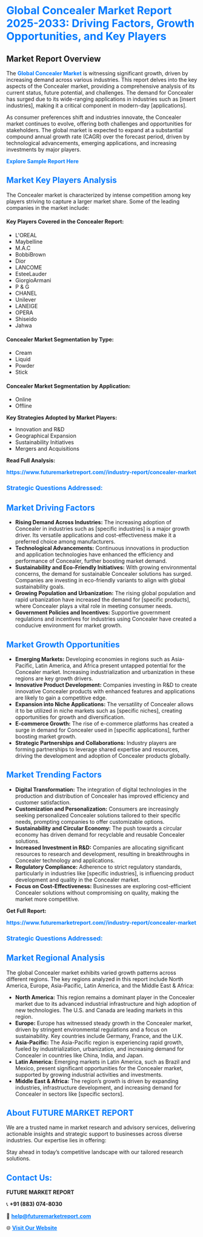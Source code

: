 <h1 style="color: #007BFF;">Global Concealer Market Report 2025-2033: Driving Factors, Growth Opportunities, and Key Players</h1>

<section id="overview">
<h2>Market Report Overview</h2>
<p>The <a href="https://www.futuremarketreport.com//industry-report/concealer-market" style="color: #007BFF; text-decoration: none;"><strong>Global Concealer Market</strong></a> is witnessing significant growth, driven by increasing demand across various industries. This report delves into the key aspects of the Concealer market, providing a comprehensive analysis of its current status, future potential, and challenges. The demand for Concealer has surged due to its wide-ranging applications in industries such as [insert industries], making it a critical component in modern-day [applications].</p>
<p>As consumer preferences shift and industries innovate, the Concealer market continues to evolve, offering both challenges and opportunities for stakeholders. The global market is expected to expand at a substantial compound annual growth rate (CAGR) over the forecast period, driven by technological advancements, emerging applications, and increasing investments by major players.</p>
</section>

<section id="overview">
<p><a href="https://www.futuremarketreport.com//request-sample/reportId=92367" style="color: #007BFF; text-decoration: none;"><strong>Explore Sample Report Here</strong></a></p>
</section>

<section id="key-players">
<h2 style="color: #007BFF;">Market Key Players Analysis</h2>
<p>The Concealer market is characterized by intense competition among key players striving to capture a larger market share. Some of the leading companies in the market include:</p>
<h4>Key Players Covered in the Concealer Report:</h4>
<ul><li>L&#039;OREAL</li><li>Maybelline</li><li>M.A.C</li><li>BobbiBrown</li><li>Dior</li><li>LANCOME</li><li>EsteeLauder</li><li>GiorgioArmani</li><li>P &amp; G</li><li>CHANEL</li><li>Unilever</li><li>LANEIGE</li><li>OPERA</li><li>Shiseido</li><li>Jahwa</li></ul>
<h4>Concealer Market Segmentation by Type:</h4>
<ul><li>Cream</li><li>Liquid</li><li>Powder</li><li>Stick</li></ul>

<h4>Concealer Market Segmentation by Application:</h4>
<ul><li>Online</li><li>Offline</li></ul>
<p><strong>Key Strategies Adopted by Market Players:</strong></p>
<ul>
<li>Innovation and R&D</li>
<li>Geographical Expansion</li>
<li>Sustainability Initiatives</li>
<li>Mergers and Acquisitions</li>
</ul>
</section>

<section>
<p><strong>Read Full Analysis: </strong></p><a href="https://www.futuremarketreport.com//industry-report/concealer-market" style="color: #007BFF; text-decoration: none;"><strong>https://www.futuremarketreport.com//industry-report/concealer-market</strong></a>
<h3 style="color: #007BFF;">Strategic Questions Addressed:</h3>
</section>

<section id="driving-factors">
<h2 style="color: #007BFF;">Market Driving Factors</h2>
<ul>
<li><strong>Rising Demand Across Industries:</strong> The increasing adoption of Concealer in industries such as [specific industries] is a major growth driver. Its versatile applications and cost-effectiveness make it a preferred choice among manufacturers.</li>
<li><strong>Technological Advancements:</strong> Continuous innovations in production and application technologies have enhanced the efficiency and performance of Concealer, further boosting market demand.</li>
<li><strong>Sustainability and Eco-Friendly Initiatives:</strong> With growing environmental concerns, the demand for sustainable Concealer solutions has surged. Companies are investing in eco-friendly variants to align with global sustainability goals.</li>
<li><strong>Growing Population and Urbanization:</strong> The rising global population and rapid urbanization have increased the demand for [specific products], where Concealer plays a vital role in meeting consumer needs.</li>
<li><strong>Government Policies and Incentives:</strong> Supportive government regulations and incentives for industries using Concealer have created a conducive environment for market growth.</li>
</ul>
</section>

<section id="growth-opportunities">
<h2 style="color: #007BFF;">Market Growth Opportunities</h2>
<ul>
<li><strong>Emerging Markets:</strong> Developing economies in regions such as Asia-Pacific, Latin America, and Africa present untapped potential for the Concealer market. Increasing industrialization and urbanization in these regions are key growth drivers.</li>
<li><strong>Innovative Product Development:</strong> Companies investing in R&D to create innovative Concealer products with enhanced features and applications are likely to gain a competitive edge.</li>
<li><strong>Expansion into Niche Applications:</strong> The versatility of Concealer allows it to be utilized in niche markets such as [specific niches], creating opportunities for growth and diversification.</li>
<li><strong>E-commerce Growth:</strong> The rise of e-commerce platforms has created a surge in demand for Concealer used in [specific applications], further boosting market growth.</li>
<li><strong>Strategic Partnerships and Collaborations:</strong> Industry players are forming partnerships to leverage shared expertise and resources, driving the development and adoption of Concealer products globally.</li>
</ul>
</section>

<section id="trending-factors">
<h2 style="color: #007BFF;">Market Trending Factors</h2>
<ul>
<li><strong>Digital Transformation:</strong> The integration of digital technologies in the production and distribution of Concealer has improved efficiency and customer satisfaction.</li>
<li><strong>Customization and Personalization:</strong> Consumers are increasingly seeking personalized Concealer solutions tailored to their specific needs, prompting companies to offer customizable options.</li>
<li><strong>Sustainability and Circular Economy:</strong> The push towards a circular economy has driven demand for recyclable and reusable Concealer solutions.</li>
<li><strong>Increased Investment in R&D:</strong> Companies are allocating significant resources to research and development, resulting in breakthroughs in Concealer technology and applications.</li>
<li><strong>Regulatory Compliance:</strong> Adherence to strict regulatory standards, particularly in industries like [specific industries], is influencing product development and quality in the Concealer market.</li>
<li><strong>Focus on Cost-Effectiveness:</strong> Businesses are exploring cost-efficient Concealer solutions without compromising on quality, making the market more competitive.</li>
</ul>
</section>

<section>
<p><strong>Get Full Report: </strong></p><a href="https://www.futuremarketreport.com//industry-report/concealer-market" style="color: #007BFF; text-decoration: none;"><strong>https://www.futuremarketreport.com//industry-report/concealer-market</strong></a>
<h3 style="color: #007BFF;">Strategic Questions Addressed:</h3>
</section>


<section id="regional-analysis">
<h2 style="color: #007BFF;">Market Regional Analysis</h2>
<p>The global Concealer market exhibits varied growth patterns across different regions. The key regions analyzed in this report include North America, Europe, Asia-Pacific, Latin America, and the Middle East & Africa:</p>
<ul>
<li><strong>North America:</strong> This region remains a dominant player in the Concealer market due to its advanced industrial infrastructure and high adoption of new technologies. The U.S. and Canada are leading markets in this region.</li>
<li><strong>Europe:</strong> Europe has witnessed steady growth in the Concealer market, driven by stringent environmental regulations and a focus on sustainability. Key countries include Germany, France, and the U.K.</li>
<li><strong>Asia-Pacific:</strong> The Asia-Pacific region is experiencing rapid growth, fueled by industrialization, urbanization, and increasing demand for Concealer in countries like China, India, and Japan.</li>
<li><strong>Latin America:</strong> Emerging markets in Latin America, such as Brazil and Mexico, present significant opportunities for the Concealer market, supported by growing industrial activities and investments.</li>
<li><strong>Middle East & Africa:</strong> The region’s growth is driven by expanding industries, infrastructure development, and increasing demand for Concealer in sectors like [specific sectors].</li>
</ul>
</section>

<footer>
<h2 style="color: #007BFF;">About FUTURE MARKET REPORT</h2>
<p>We are a trusted name in market research and advisory services, delivering actionable insights and strategic support to businesses across diverse industries. Our expertise lies in offering:</p>

<p>Stay ahead in today’s competitive landscape with our tailored research solutions.</p>

<h2 style="color: #007BFF;">Contact Us:</h2>
<p><strong>FUTURE MARKET REPORT</strong></p>
<p>📞 <strong>+91 (883) 074-8030</strong></p>
<p>📧 <strong><a href="mailto:help@futuremarketreport.com" style="color: #007BFF;">help@futuremarketreport.com</a></strong></p>
<p>🌐 <strong><a href="https://www.futuremarketreport.com/" style="color: #007BFF;">Visit Our Website</a></strong></p>
</footer>
